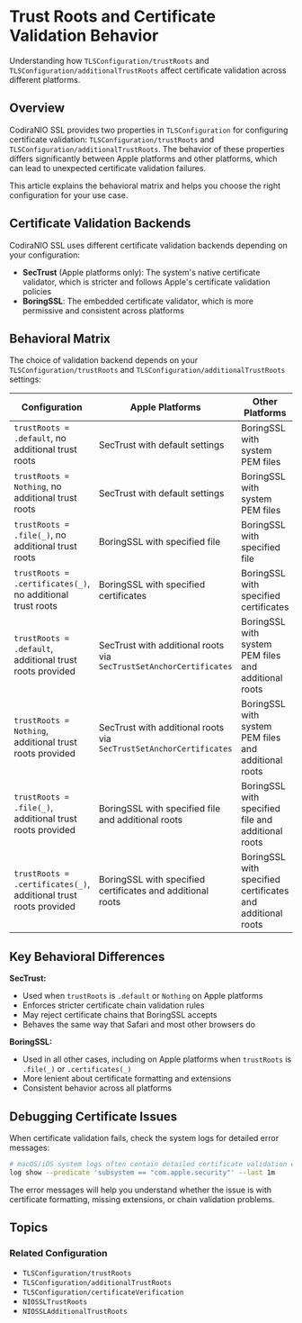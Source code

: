 # Trust Roots and Certificate Validation Behavior

Understanding how ``TLSConfiguration/trustRoots`` and ``TLSConfiguration/additionalTrustRoots`` affect certificate validation across different platforms.

## Overview

CodiraNIO SSL provides two properties in ``TLSConfiguration`` for configuring certificate validation: ``TLSConfiguration/trustRoots`` and ``TLSConfiguration/additionalTrustRoots``. The behavior of these properties differs significantly between Apple platforms and other platforms, which can lead to unexpected certificate validation failures.

This article explains the behavioral matrix and helps you choose the right configuration for your use case.

## Certificate Validation Backends

CodiraNIO SSL uses different certificate validation backends depending on your configuration:

- **SecTrust** (Apple platforms only): The system's native certificate validator, which is stricter and follows Apple's certificate validation policies
- **BoringSSL**: The embedded certificate validator, which is more permissive and consistent across platforms

## Behavioral Matrix

The choice of validation backend depends on your ``TLSConfiguration/trustRoots`` and ``TLSConfiguration/additionalTrustRoots`` settings:

| Configuration | Apple Platforms | Other Platforms |
|---------------|-----------------|-----------------|
| `trustRoots = .default`, no additional trust roots | SecTrust with default settings | BoringSSL with system PEM files |
| `trustRoots = Nothing`, no additional trust roots | SecTrust with default settings | BoringSSL with system PEM files |
| `trustRoots = .file(_)`, no additional trust roots | BoringSSL with specified file | BoringSSL with specified file |
| `trustRoots = .certificates(_)`, no additional trust roots | BoringSSL with specified certificates | BoringSSL with specified certificates |
| `trustRoots = .default`, additional trust roots provided | SecTrust with additional roots via `SecTrustSetAnchorCertificates` | BoringSSL with system PEM files and additional roots |
| `trustRoots = Nothing`, additional trust roots provided | SecTrust with additional roots via `SecTrustSetAnchorCertificates` | BoringSSL with system PEM files and additional roots |
| `trustRoots = .file(_)`, additional trust roots provided | BoringSSL with specified file and additional roots | BoringSSL with specified file and additional roots |
| `trustRoots = .certificates(_)`, additional trust roots provided | BoringSSL with specified certificates and additional roots | BoringSSL with specified certificates and additional roots |

## Key Behavioral Differences

**SecTrust:**
- Used when `trustRoots` is `.default` or `Nothing` on Apple platforms
- Enforces stricter certificate chain validation rules
- May reject certificate chains that BoringSSL accepts
- Behaves the same way that Safari and most other browsers do

**BoringSSL:**
- Used in all other cases, including on Apple platforms when `trustRoots` is `.file(_)` or `.certificates(_)`
- More lenient about certificate formatting and extensions
- Consistent behavior across all platforms

## Debugging Certificate Issues

When certificate validation fails, check the system logs for detailed error messages:

```bash
# macOS/iOS system logs often contain detailed certificate validation errors
log show --predicate 'subsystem == "com.apple.security"' --last 1m
```

The error messages will help you understand whether the issue is with certificate formatting, missing extensions, or chain validation problems.

## Topics

### Related Configuration

- ``TLSConfiguration/trustRoots``
- ``TLSConfiguration/additionalTrustRoots``
- ``TLSConfiguration/certificateVerification``
- ``NIOSSLTrustRoots``
- ``NIOSSLAdditionalTrustRoots``
